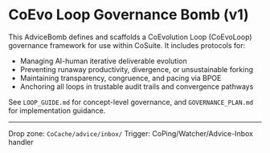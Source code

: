 # CoEvo Loop Governance Bomb (v1)

This AdviceBomb defines and scaffolds a CoEvolution Loop (CoEvoLoop) governance framework for use within CoSuite. It includes protocols for:

- Managing AI-human iterative deliverable evolution
- Preventing runaway productivity, divergence, or unsustainable forking
- Maintaining transparency, congruence, and pacing via BPOE
- Anchoring all loops in trustable audit trails and convergence pathways

See `LOOP_GUIDE.md` for concept-level governance, and `GOVERNANCE_PLAN.md` for implementation guidance.

---
Drop zone: `CoCache/advice/inbox/`
Trigger: CoPing/Watcher/Advice-Inbox handler

